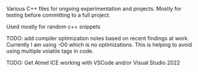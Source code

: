 Various C++ files for ongoing experimentation and projects.
Mostly for testing before committing to a full project.

Used mostly for random c++ snippets

TODO: add compiler optimization notes based on recent findings at work. 
Currently I am using -O0 which is no optimizations. This is helping to avoid using multiple volatile tags in code.

TODO: Get Atmel ICE working with VSCode and/or Visual Studio 2022
